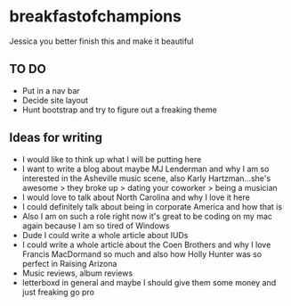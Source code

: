 # breakfastofchampions
Jessica you better finish this and make it beautiful

## TO DO
- Put in a nav bar
- Decide site layout
- Hunt bootstrap and try to figure out a freaking theme

## Ideas for writing
- I would like to think up what I will be putting here
- I want to write a blog about maybe MJ Lenderman and why I am so interested in the Asheville music scene, also Karly Hartzman...she's awesome > they broke up > dating your coworker > being a musician
- I would love to talk about North Carolina and why I love it here
- I could definitely talk about being in corporate America and how that is
- Also I am on such a role right now it's great to be coding on my mac again because I am so tired of Windows
- Dude I could write a whole article about IUDs
- I could write a whole article about the Coen Brothers and why I love Francis MacDormand so much and also how Holly Hunter was so perfect in Raising Arizona
- Music reviews, album reviews
- letterboxd in general and maybe I should give them some money and just freaking go pro
